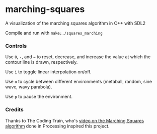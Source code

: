 # marching-squares
A visualization of the marching squares algorithm in C++ with SDL2

Compile and run with ```make;./squares_marching```

### Controls

Use ```0```, ```-```, and ```=``` to reset, decrease, and increase the value at which the contour line is drawn, respectively.

Use ```i``` to toggle linear interpolation on/off.

Use ```o``` to cycle between different environments (metaball, random, sine wave, wavy parabola).

Use ```p``` to pause the environment.

### Credits
Thanks to The Coding Train, who's [video on the Marching Squares algorithm](https://thecodingtrain.com/tracks/coding-in-the-cabana/c5-marching-squares/) done in Processing inspired this project.
